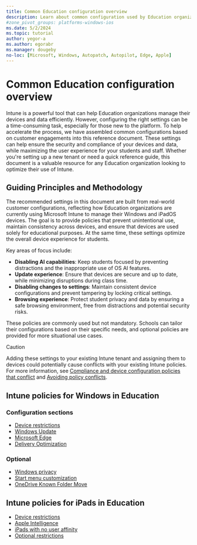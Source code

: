 ```yaml
---
title: Common Education configuration overview
description: Learn about common configuration used by Education organizations in Intune.
#zone_pivot_groups: platforms-windows-ios
ms.date: 5/2/2024
ms.topic: tutorial
author: yegor-a
ms.author: egorabr
ms.manager: dougeby
no-loc: [Microsoft, Windows, Autopatch, Autopilot, Edge, Apple]
---
```


# Common Education configuration overview

Intune is a powerful tool that can help Education organizations manage their devices and data efficiently. However, configuring the right settings can be a time-consuming task, especially for those new to the platform. To help accelerate the process, we have assembled common configurations based on customer engagements into this reference document. These settings can help ensure the security and compliance of your devices and data, while maximizing the user experience for your students and staff. Whether you're setting up a new tenant or need a quick reference guide, this document is a valuable resource for any Education organization looking to optimize their use of Intune.

## Guiding Principles and Methodology

The recommended settings in this document are built from real-world customer configurations, reflecting how Education organizations are currently using Microsoft Intune to manage their Windows and iPadOS devices. The goal is to provide policies that prevent unintentional use, maintain consistency across devices, and ensure that devices are used solely for educational purposes. At the same time, these settings optimize the overall device experience for students.

Key areas of focus include:

- **Disabling AI capabilities**: Keep students focused by preventing distractions and the inappropriate use of OS AI features.
- **Update experience**: Ensure that devices are secure and up to date, while minimizing disruptions during class time.
- **Disabling changes to settings**: Maintain consistent device configurations and prevent tampering by locking critical settings.
- **Browsing experience**: Protect student privacy and data by ensuring a safe browsing environment, free from distractions and potential security risks.

These policies are commonly used but not mandatory. Schools can tailor their configurations based on their specific needs, and optional policies are provided for more situational use cases.

> [!CAUTION]
> Adding these settings to your existing Intune tenant and assigning them to devices could potentially cause conflicts with your existing Intune policies. For more information, see [Compliance and device configuration policies that conflict](/mem/intune/configuration/device-profile-troubleshoot#conflicts) and [Avoiding policy conflicts](./manage-avoid-policy-conflicts).

## Intune policies for Windows in Education

### Configuration sections

- [Device restrictions](/mem/intune/industry/education/tutorial-school-deployment/common-config-settings-catalog-device-restrictions)
- [Windows Update](/mem/intune/industry/education/tutorial-school-deployment/common-config-windows-update)
- [Microsoft Edge](/mem/intune/industry/education/tutorial-school-deployment/common-config-settings-catalog-edge)
- [Delivery Optimization](/mem/intune/industry/education/tutorial-school-deployment/common-config-settings-catalog-delivery-optimization)

### Optional

- [Windows privacy](/mem/intune/industry/education/tutorial-school-deployment/common-config-settings-catalog-windows-privacy)
- [Start menu customization](/mem/intune/industry/education/tutorial-school-deployment/common-config-settings-catalog-start-menu)
- [OneDrive Known Folder Move](/mem/intune/industry/education/tutorial-school-deployment/common-config-settings-catalog-onedrive-knownfoldermove)

## Intune policies for iPads in Education

- [Device restrictions](./common-config-ipads-device-restrictions)
- [Apple Intelligence](./common-config-ipads-ai)
- [iPads with no user affinity](./common-config-ipads-nouser)
- [Optional restrictions](./common-config-ipads-optional)
